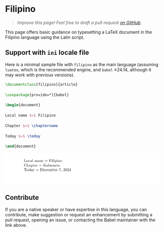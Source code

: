 # Filipino

<blockquote>
  <p><em>Improve this page! Feel free to draft a pull request <a href="https://github.com/latex3/babel/tree/docs/docs">on GitHub</a>.</em></p>
</blockquote>

This page offers basic guidance on typesetting a LaTeX document in the
Filipino language using the Latin script.

## Support with `ini` locale file

Here is a minimal sample file with `filipino` as the main language
(assuming `luatex`, which is the recommended engine, and `babel` ≥24.14,
although it may work with previous versions).

```tex
\documentclass[filipino]{article}

\usepackage[provide=*]{babel}

\begin{document}

Local name $=$ Filipino

Chapter $=$ \chaptername

Today $=$ \today

\end{document}
```

![](../media/locale-filipino.png)

## Contribute

If you are a native speaker or have expertise in this language, you can
contribute, make suggestion or request an enhancement by submitting a
pull request, opening an issue, or contacting the Babel maintainer with
the link above.